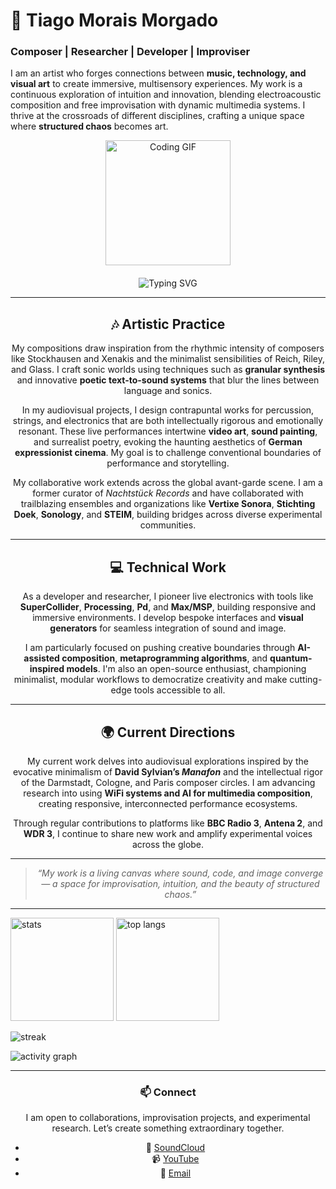 # 👋 Tiago Morais Morgado

### **Composer | Researcher | Developer | Improviser**

I am an artist who forges connections between **music, technology, and visual art** to create immersive, multisensory experiences. My work is a continuous exploration of intuition and innovation, blending electroacoustic composition and free improvisation with dynamic multimedia systems. I thrive at the crossroads of different disciplines, crafting a unique space where **structured chaos** becomes art.

<div align="center">
  <img src="https://media.giphy.com/media/13HgwGsXF0aiGY/giphy.gif" alt="Coding GIF" width="200"/>
</div>

<div align="center" style="margin-top: 20px;">
  <img src="https://readme-typing-svg.demolab.com?font=Fira+Code&size=22&pause=1000&color=F7DF1E&center=true&vCenter=true&width=435&lines=Passionate+About+Code;Always+Learning;Keep+Calm+and+Code+On" alt="Typing SVG" />
</div>
<div align="center">

-----

## 🎶 Artistic Practice

My compositions draw inspiration from the rhythmic intensity of composers like Stockhausen and Xenakis and the minimalist sensibilities of Reich, Riley, and Glass. I craft sonic worlds using techniques such as **granular synthesis** and innovative **poetic text-to-sound systems** that blur the lines between language and sonics.

In my audiovisual projects, I design contrapuntal works for percussion, strings, and electronics that are both intellectually rigorous and emotionally resonant. These live performances intertwine **video art**, **sound painting**, and surrealist poetry, evoking the haunting aesthetics of **German expressionist cinema**. My goal is to challenge conventional boundaries of performance and storytelling.

My collaborative work extends across the global avant-garde scene. I am a former curator of *Nachtstück Records* and have collaborated with trailblazing ensembles and organizations like **Vertixe Sonora**, **Stichting Doek**, **Sonology**, and **STEIM**, building bridges across diverse experimental communities.

-----

## 💻 Technical Work

As a developer and researcher, I pioneer live electronics with tools like **SuperCollider**, **Processing**, **Pd**, and **Max/MSP**, building responsive and immersive environments. I develop bespoke interfaces and **visual generators** for seamless integration of sound and image.

I am particularly focused on pushing creative boundaries through **AI-assisted composition**, **metaprogramming algorithms**, and **quantum-inspired models**. I'm also an open-source enthusiast, championing minimalist, modular workflows to democratize creativity and make cutting-edge tools accessible to all.

-----

## 🌍 Current Directions

My current work delves into audiovisual explorations inspired by the evocative minimalism of **David Sylvian’s *Manafon*** and the intellectual rigor of the Darmstadt, Cologne, and Paris composer circles. I am advancing research into using **WiFi systems and AI for multimedia composition**, creating responsive, interconnected performance ecosystems.

Through regular contributions to platforms like **BBC Radio 3**, **Antena 2**, and **WDR 3**, I continue to share new work and amplify experimental voices across the globe.

-----

> *“My work is a living canvas where sound, code, and image converge — a space for improvisation, intuition, and the beauty of structured chaos.”*

-----

<p align="left">
  <img height="165" src="https://github-readme-stats.vercel.app/api?username=tmm88&show_icons=true&count_private=true&include_all_commits=true" alt="stats" />
  <img height="165" src="https://github-readme-stats.vercel.app/api/top-langs/?username=tmm88&layout=compact&langs_count=8" alt="top langs" />
</p>

<p align="left">
  <img src="https://streak-stats.demolab.com?user=tmm88" alt="streak" />
</p>

<p align="left">
  <img src="https://github-readme-activity-graph.vercel.app/graph?username=tmm88&area=true" alt="activity graph" />
</p>

-----

### 📫 Connect

I am open to collaborations, improvisation projects, and experimental research. Let’s create something extraordinary together.

  * 🎵 [SoundCloud](https://www.google.com/search?q=%23)
  * 📹 [YouTube](https://www.google.com/search?q=%23)
  * 📧 [Email](https://www.google.com/search?q=%23)
